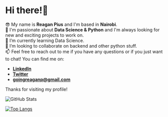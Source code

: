 # Hi there!👋

😎 My name is **Reagan Pius** and I'm based in **Nairobi**.  
👀 I'm passionate about **Data Science & Python** and I'm always looking for new and exciting projects to work on.  
🌱 I’m currently learning Data Science.  
💞️ I’m looking to collaborate on backend and other python stuff.  
📫 Feel free to reach out to me if you have any questions or if you just want to chat! You can find me on:

- [**LinkedIn**](https://www.linkedin.com/in/reagan-pius/)
- [**Twitter**](https://twitter.com/TrueRee)
- **goingreaganp@gmail.com**

Thanks for visiting my profile!


<!---
TrueRee/TrueRee is a ✨ special ✨ repository because its `README.md` (this file) appears on your GitHub profile.
You can click the Preview link to take a look at your changes.
--->


![GitHub Stats](https://github-readme-stats.vercel.app/api?username=reagan-pius&theme=dark)

[![Top Langs](https://github-readme-stats.vercel.app/api/top-langs/?username=reagan-pius&theme=dark)](https://github.com/anuraghazra/github-readme-stats)
